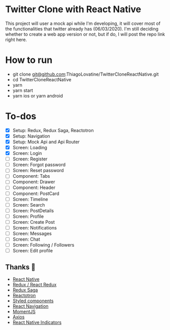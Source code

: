 # Twitter Clone with React Native

This project will user a mock api while I'm developing, it will cover most of the  functionalities that twitter already has (06/03/2020).
I'm still deciding whether to create a web app version or not, but if do, I will post the repo link right here.

# How to run

 - git clone git@github.com:ThiagoLovatine/TwitterCloneReactNative.git
 - cd TwitterCloneReactNative
 - yarn
 - yarn start
 - yarn ios or yarn android


# To-dos

 - [x] Setup: Redux, Redux Saga, Reactotron
 - [x] Setup: Navigation
 - [x] Setup: Mock Api and Api Router
 - [x] Screen: Loading
 - [x] Screen: Login
 - [ ] Screen: Register
 - [ ] Screen: Forgot password
 - [ ] Screen: Reset password
 - [ ] Component: Tabs
 - [ ] Component: Drawer
 - [ ] Component: Header
 - [ ] Component: PostCard
 - [ ] Screen: Timeline
 - [ ] Screen: Search
 - [ ] Screen: PostDetails
 - [ ] Screen: Profile
 - [ ] Screen: Create Post
 - [ ] Screen: Notifications
 - [ ] Screen: Messages
 - [ ] Screen: Chat
 - [ ] Screen: Following / Followers
 - [ ] Screen: Edit profile

## Thanks 💙

 - [React Native](https://reactnative.dev/)
 - [Redux / React Redux](https://redux.js.org/)
 - [Redux Saga](https://redux-saga.js.org/)
 - [Reactotron](https://github.com/infinitered/reactotron)
 - [Styled components](https://styled-components.com/)
 - [React Navigation](https://reactnavigation.org/docs/getting-started)
 - [MomentJS](https://momentjs.com/)
 - [Axios](https://github.com/axios/axios)
 - [React Native Indicators](https://github.com/n4kz/react-native-indicators)